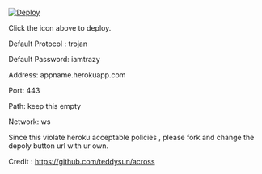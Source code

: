 [![Deploy](https://www.herokucdn.com/deploy/button.png)](https://dashboard.heroku.com/new?template=https://github.com/sadeesadee/trojan-ws-herokuserver)

Click the icon above to deploy.

Default Protocol : trojan

Default Password: iamtrazy

Address: appname.herokuapp.com

Port: 443

Path: keep this empty

Network: ws


Since this violate heroku acceptable policies , please fork and change the depoly button url with ur own.


Credit : https://github.com/teddysun/across
